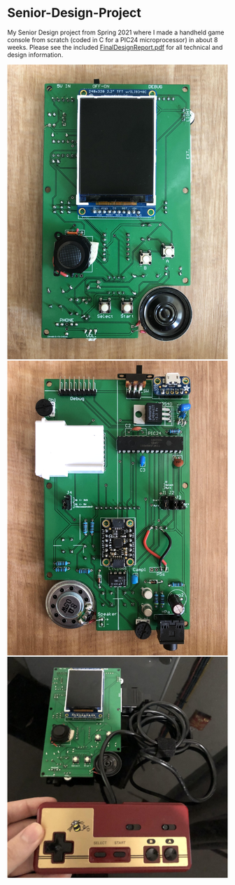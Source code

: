 # Senior-Design-Project

My Senior Design project from Spring 2021 where I made a handheld game console from scratch (coded in C for a PIC24 microprocessor) in about 8 weeks.
Please see the included [FinalDesignReport.pdf](https://github.com/ericdigioia/Senior-Design-Project/blob/main/FinalDesignReport.pdf) for all technical and design information.

![Preview_1](PreviewPhotos/front.jpg "Front of console")
![Preview_2](PreviewPhotos/back.jpg "Back of console")
![Preview_3](PreviewPhotos/withController.jpg "With external controller")
